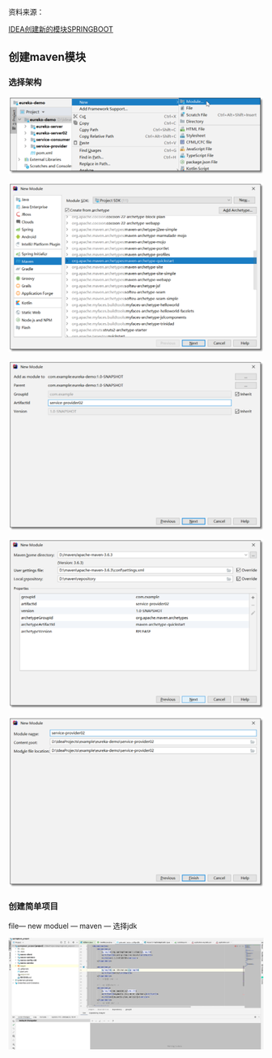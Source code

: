 资料来源：


[IDEA创建新的模块SPRINGBOOT](https://www.cnblogs.com/jthr/p/15504032.html)

## 创建maven模块

### 选择架构

![/resources/articles/spring/spring-cloud/ribbon/1578836785223.png](file/1578836785223.png)

![/resources/articles/spring/spring-cloud/ribbon/image-20200213131503574.png](file/image-20200213131503574.png)

![/resources/articles/spring/spring-cloud/ribbon/image-20200213131548627.png](file/image-20200213131548627.png)

![/resources/articles/spring/spring-cloud/ribbon/image-20200213131647813.png](file/image-20200213131647813.png)

![/resources/articles/spring/spring-cloud/ribbon/1578826063614.png](file/1578826063614.png)

### 创建简单项目

file— new moduel — maven — 选择jdk

![](file/Apr-28-2022%2018-02-44.gif ':size=80%')

